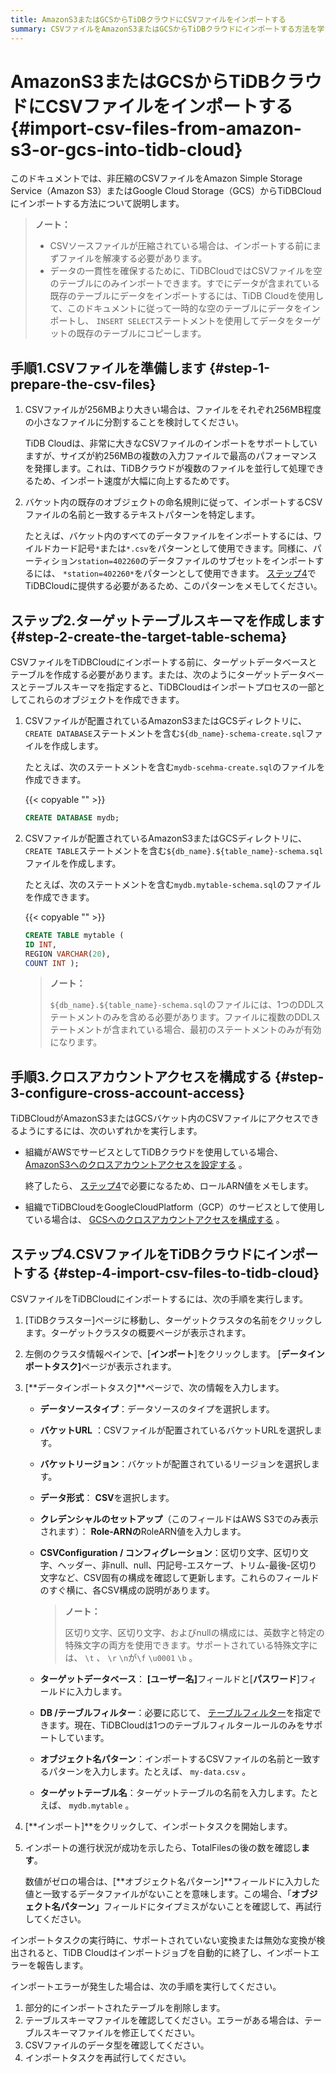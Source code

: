 ```yaml
---
title: AmazonS3またはGCSからTiDBクラウドにCSVファイルをインポートする
summary: CSVファイルをAmazonS3またはGCSからTiDBクラウドにインポートする方法を学びます。
---
```


# AmazonS3またはGCSからTiDBクラウドにCSVファイルをインポートする {#import-csv-files-from-amazon-s3-or-gcs-into-tidb-cloud}

このドキュメントでは、非圧縮のCSVファイルをAmazon Simple Storage Service（Amazon S3）またはGoogle Cloud Storage（GCS）からTiDBCloudにインポートする方法について説明します。

> **ノート：**
>
> -   CSVソースファイルが圧縮されている場合は、インポートする前にまずファイルを解凍する必要があります。
> -   データの一貫性を確保するために、TiDBCloudではCSVファイルを空のテーブルにのみインポートできます。すでにデータが含まれている既存のテーブルにデータをインポートするには、TiDB Cloudを使用して、このドキュメントに従って一時的な空のテーブルにデータをインポートし、 `INSERT SELECT`ステートメントを使用してデータをターゲットの既存のテーブルにコピーします。

## 手順1.CSVファイルを準備します {#step-1-prepare-the-csv-files}

1.  CSVファイルが256MBより大きい場合は、ファイルをそれぞれ256MB程度の小さなファイルに分割することを検討してください。

    TiDB Cloudは、非常に大きなCSVファイルのインポートをサポートしていますが、サイズが約256MBの複数の入力ファイルで最高のパフォーマンスを発揮します。これは、TiDBクラウドが複数のファイルを並行して処理できるため、インポート速度が大幅に向上するためです。

2.  バケット内の既存のオブジェクトの命名規則に従って、インポートするCSVファイルの名前と一致するテキストパターンを特定します。

    たとえば、バケット内のすべてのデータファイルをインポートするには、ワイルドカード記号`*`または`*.csv`をパターンとして使用できます。同様に、パーティション`station=402260`のデータファイルのサブセットをインポートするには、 `*station=402260*`をパターンとして使用できます。 [ステップ4](#step-4-import-csv-files-to-tidb-cloud)でTiDBCloudに提供する必要があるため、このパターンをメモしてください。

## ステップ2.ターゲットテーブルスキーマを作成します {#step-2-create-the-target-table-schema}

CSVファイルをTiDBCloudにインポートする前に、ターゲットデータベースとテーブルを作成する必要があります。または、次のようにターゲットデータベースとテーブルスキーマを指定すると、TiDBCloudはインポートプロセスの一部としてこれらのオブジェクトを作成できます。

1.  CSVファイルが配置されているAmazonS3またはGCSディレクトリに、 `CREATE DATABASE`ステートメントを含む`${db_name}-schema-create.sql`ファイルを作成します。

    たとえば、次のステートメントを含む`mydb-scehma-create.sql`のファイルを作成できます。

    {{< copyable "" >}}

    ```sql
    CREATE DATABASE mydb;
    ```

2.  CSVファイルが配置されているAmazonS3またはGCSディレクトリに、 `CREATE TABLE`ステートメントを含む`${db_name}.${table_name}-schema.sql`ファイルを作成します。

    たとえば、次のステートメントを含む`mydb.mytable-schema.sql`のファイルを作成できます。

    {{< copyable "" >}}

    ```sql
    CREATE TABLE mytable (
    ID INT,
    REGION VARCHAR(20),
    COUNT INT );
    ```

    > **ノート：**
    >
    > `${db_name}.${table_name}-schema.sql`のファイルには、1つのDDLステートメントのみを含める必要があります。ファイルに複数のDDLステートメントが含まれている場合、最初のステートメントのみが有効になります。

## 手順3.クロスアカウントアクセスを構成する {#step-3-configure-cross-account-access}

TiDBCloudがAmazonS3またはGCSバケット内のCSVファイルにアクセスできるようにするには、次のいずれかを実行します。

-   組織がAWSでサービスとしてTiDBクラウドを使用している場合、 [AmazonS3へのクロスアカウントアクセスを設定する](/tidb-cloud/migrate-from-amazon-s3-or-gcs.md#step-2-configure-amazon-s3-access) 。

    終了したら、 [ステップ4](#step-4-import-csv-files-to-tidb-cloud)で必要になるため、ロールARN値をメモします。

-   組織でTiDBCloudをGoogleCloudPlatform（GCP）のサービスとして使用している場合は、 [GCSへのクロスアカウントアクセスを構成する](/tidb-cloud/migrate-from-amazon-s3-or-gcs.md#step-2-configure-gcs-access) 。

## ステップ4.CSVファイルをTiDBクラウドにインポートする {#step-4-import-csv-files-to-tidb-cloud}

CSVファイルをTiDBCloudにインポートするには、次の手順を実行します。

1.  [TiDBクラスター]ページに移動し、ターゲットクラスタの名前をクリックします。ターゲットクラスタの概要ページが表示されます。

2.  左側のクラスタ情報ペインで、[**インポート**]をクリックします。 [<strong>データインポートタスク]</strong>ページが表示されます。

3.  [**データインポートタスク]**ページで、次の情報を入力します。

    -   **データソースタイプ**：データソースのタイプを選択します。

    -   **バケットURL** ：CSVファイルが配置されているバケットURLを選択します。

    -   **バケットリージョン**：バケットが配置されているリージョンを選択します。

    -   **データ形式**： <strong>CSV</strong>を選択します。

    -   **クレデンシャルのセットアップ**（このフィールドはAWS S3でのみ表示されます）： <strong>Role-ARNの</strong>RoleARN値を入力します。

    -   **CSVConfiguration / コンフィグレーション**：区切り文字、区切り文字、ヘッダー、非null、null、円記号-エスケープ、トリム-最後-区切り文字など、CSV固有の構成を確認して更新します。これらのフィールドのすぐ横に、各CSV構成の説明があります。

        > **ノート：**
        >
        > 区切り文字、区切り文字、およびnullの構成には、英数字と特定の特殊文字の両方を使用できます。サポートされている特殊文字には、 `\t` 、 `\r` `\n`が`\f` `\u0001` `\b` 。

    -   **ターゲットデータベース**： <strong>[ユーザー名]</strong>フィールドと[<strong>パスワード</strong>]フィールドに入力します。

    -   **DB /テーブルフィルター**：必要に応じて、 [テーブルフィルター](https://docs.pingcap.com/tidb/stable/table-filter#cli)を指定できます。現在、TiDBCloudは1つのテーブルフィルタールールのみをサポートしています。

    -   **オブジェクト名パターン**：インポートするCSVファイルの名前と一致するパターンを入力します。たとえば、 `my-data.csv` 。

    -   **ターゲットテーブル名**：ターゲットテーブルの名前を入力します。たとえば、 `mydb.mytable` 。

4.  [**インポート]**をクリックして、インポートタスクを開始します。

5.  インポートの進行状況が成功を示したら、TotalFilesの後の数を確認し**ます**。

    数値がゼロの場合は、[**オブジェクト名パターン]**フィールドに入力した値と一致するデータファイルがないことを意味します。この場合、「<strong>オブジェクト名パターン」</strong>フィールドにタイプミスがないことを確認して、再試行してください。

インポートタスクの実行時に、サポートされていない変換または無効な変換が検出されると、TiDB Cloudはインポートジョブを自動的に終了し、インポートエラーを報告します。

インポートエラーが発生した場合は、次の手順を実行してください。

1.  部分的にインポートされたテーブルを削除します。
2.  テーブルスキーマファイルを確認してください。エラーがある場合は、テーブルスキーマファイルを修正してください。
3.  CSVファイルのデータ型を確認してください。
4.  インポートタスクを再試行してください。
